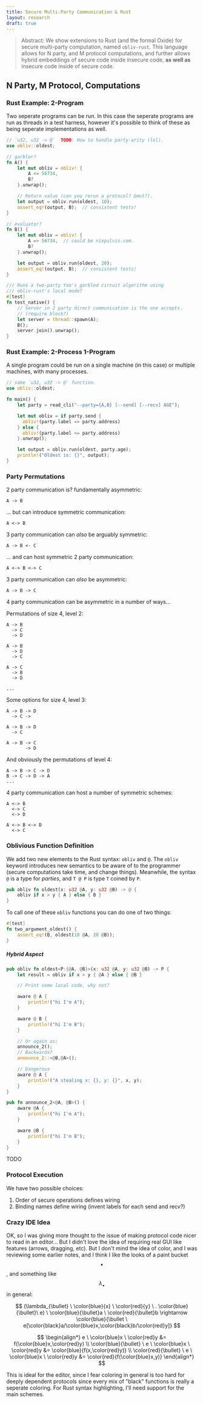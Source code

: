```yaml
---
title: Secure Multi-Party Communication & Rust
layout: research
draft: true
---
```


> Abstract: We show extensions to Rust (and the formal Oxide) for secure
> multi-party computation, named `obliv-rust`. This language allows for N party,
> and M protocol computations, and further allows hybrid embeddings of secure
> code inside insecure code, **as well as** insecure code inside of secure
> code.

## N Party, M Protocol, Computations

### Rust Example: 2-Program

Two seperate programs can be run. In this case the seperate programs are run as
threads in a test harness, however it's possible to think of these as being
seperate implementations as well.

```rust
// `u32, u32 -> @`  TODO: How to handle party-arity (lol).
use obliv::oldest;

// garbler?
fn A() {
    let mut obliv = obliv! {
        A <= 56734,
        B?
    }.unwrap();

    // Return value (can you rerun a protocol? &mut?).
    let output = obliv.run(oldest, 10);
    assert_eq!(output, B);  // consistent tests!
}

// evaluator?
fn B() {
    let mut obliv = obliv! {
        A => 56734,  // could be nixpulvis.com.
        B?
    }.unwrap();

    let output = obliv.run(oldest, 20);
    assert_eq!(output, B);  // consistent tests!
}

/// Runs a two-party Yao's garbled circuit algorithm using
/// obliv-rust's local mode?
#[test]
fn test_native() {
    // Server in 2 party direct communication is the one accepts.
    // (require block?)
    let server = thread::spawn(A);
    B();
    server.join().unwrap();
}
```

### Rust Example: 2-Process 1-Program

A single program could be run on a single machine (in this case) or multiple
machines, with many processes.

```rust
// same `u32, u32 -> @` function.
use obliv::oldest;

fn main() {
    let party = read_cli("--party={A,B} [--send] [--recv] AGE");

    let mut obliv = if party.send {
      obliv!(party.label => party.address)
    } else {
      obliv!(party.label <= party.address)
    }.unwrap();

    let output = obliv.run(oldest, party.age);
    println!("Oldest is: {}", output);
}
```

### Party Permutations

2 party communication is? fundamentally asymmetric:

    A -> B

... but can introduce symmetric communication:

    A <-> B

3 party communication can *also* be arguably symmetric:

    A -> B <- C

... and can host symmetric 2 party communication:

    A <-> B <-> C

3 party communication can *also* be asymmetric:

    A -> B -> C

4 party communication can be asymmetric in a number of ways...

Permutations of size 4, level 2:

    A -> B
      -> C
      -> D

    A -> B
      -> D
      -> C

    A -> C
      -> B
      -> D

    ...

Some options for size 4, level 3:

    A -> B -> D
      -> C ->

    A -> B -> D
      -> C

    A -> B -> C
           -> D

And obviously the permutations of level 4:

    A -> B -> C -> D
    B -> C -> D -> A
    ...

4 party communication can host a number of symmetric schemes:

    A <-> B
      <-> C
      <-> D

    A <-> B <-> D
      <-> C

### Oblivious Function Definition

We add two new elements to the Rust syntax: `obliv` and `@`. The `obliv`
keyword introduces new semantics to be aware of to the programmer (secure
computations take time, and change things). Meanwhile, the syntax `@` is a type
for _parties_, and `T @ P` is type `T` coined by `P`.

```rust
pub obliv fn oldest(x: u32 @A, y: u32 @B) -> @ {
    obliv if x > y { A } else { B }
}
```

To call one of these `obliv` functions you can do one of two things:

```rust
#[test]
fn two_argument_oldest() {
    assert_eq!(B, oldest(10 @A, 20 @B));
}
```

##### Hybrid Aspect

```rust
pub obliv fn oldest<P:{@A, @B}>(x: u32 @A, y: u32 @B) -> P {
    let result = obliv if x > y { @A } else { @B }

    // Print some local code, why not?

    aware @ A {
        println!("hi I'm A");
    }

    aware @ B {
        println!("hi I'm B");
    }

    // Or again as:
    announce_2();
    // Backwards?
    announce_2::<@B,@A>();

    // Dangerous
    aware @ A {
        println!("A stealing x: {}, y: {}", x, y);
    }
}

pub fn announce_2<@A, @B>() {
    aware @A {
        println!("hi I'm A");
    }

    aware @B {
        println!("hi I'm B");
    }
}
```
TODO

### Protocol Execution

We have two possible choices:

1. Order of secure operations defines wiring
2. Binding names define wiring (invent labels for each send and recv?)

### Crazy IDE Idea

OK, so I was giving more thought to the issue of making protocol code nicer to
read in an editor... But I didn't love the idea of requiring real GUI like
features (arrows, dragging, etc). But I don't mind the idea of color, and I was
reviewing some earlier notes, and I think I like the looks of a paint bucket
$$\bullet$$, and something like $$\lambda_{\bullet}$$ in general:

$$
(\lambda_{\bullet} \ \color{blue}{x} \ \color{red}{y} \ . \color{blue}{\bullet}\ e) \
\color{blue}{\bullet}a \
\color{red}{\bullet}b
\rightarrow \color{blue}{\bullet \
e[\color{black}a/\color{blue}x,\color{black}b/\color{red}y]}
$$

$$
\begin{align*}
e \ \color{blue}x \ \color{red}y &= f(\color{blue}x,\color{red}y) \\
\color{blue}{\bullet} \ e \ \color{blue}x \ \color{red}y &= \color{blue}{f(x,\color{red}y)} \\
\color{red}{\bullet} \ e \ \color{blue}x \ \color{red}y &= \color{red}{f(\color{blue}x,y)}
\end{align*}
$$

This is ideal for the editor, since I fear coloring in general is too hard for
deeply dependent protocols since every mix of "black" functions is really a
seperate coloring. For Rust syntax highlighting, I'll need support for the main
schemes.
